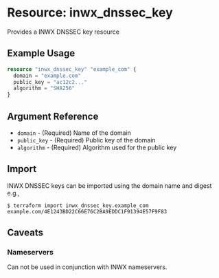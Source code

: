 # Resource: inwx_dnssec_key

Provides a INWX DNSSEC key resource

## Example Usage

```terraform
resource "inwx_dnssec_key" "example_com" {
  domain = "example.com"
  public_key = "ac12c2..."
  algorithm = "SHA256"
}
```

## Argument Reference

* `domain` - (Required) Name of the domain
* `public_key` - (Required) Public key of the domain
* `algorithm` - (Required) Algorithm used for the public key

## Import

INWX DNSSEC keys can be imported using the domain name and digest e.g.,

```
$ terraform import inwx_dnssec_key.example_com example.com/4E1243BD22C66E76C2BA9EDDC1F91394E57F9F83
```

## Caveats

### Nameservers

Can not be used in conjunction with INWX nameservers.
